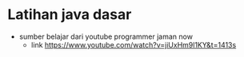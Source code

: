 # Latihan java dasar
- sumber belajar dari youtube programmer jaman now 
  - link https://www.youtube.com/watch?v=jiUxHm9l1KY&t=1413s